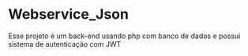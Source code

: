 # Webservice_Json
Esse projeto é um back-end usando php com banco de dados e possui sistema de autenticação com JWT
